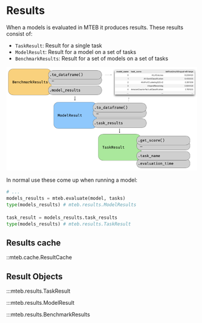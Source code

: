 # Results

When a models is evaluated in MTEB it produces results. These results consist of:

- `TaskResult`: Result for a single task
- `ModelResult`: Result for a model on a set of tasks
- `BenchmarkResults`: Result for a set of models on a set of tasks

![](../images/visualizations/result_objects.png)

In normal use these come up when running a model:
```python
# ...
models_results = mteb.evaluate(model, tasks)
type(models_results) # mteb.results.ModelResults

task_result = models_results.task_results
type(models_results) # mteb.results.TaskResult
```

## Results cache

::mteb.cache.ResultCache

## Result Objects

:::mteb.results.TaskResult

:::mteb.results.ModelResult

:::mteb.results.BenchmarkResults
